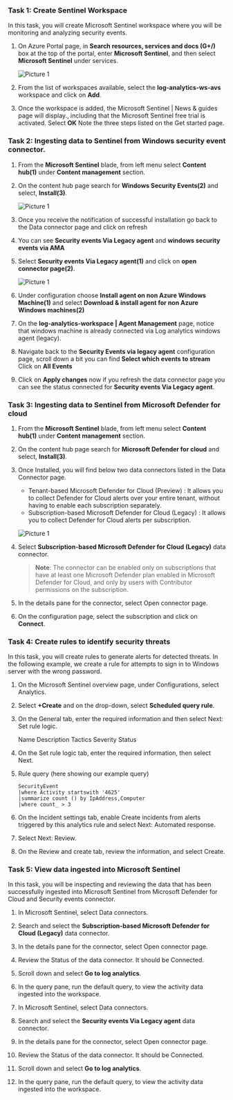 ### Task 1: Create Sentinel Workspace

In this task, you will create Microsoft Sentinel workspace where you will be monitoring and analyzing security events.

1. On Azure Portal page, in **Search resources, services and docs (G+/)** box at the top of the portal, enter **Microsoft Sentinel**, and then select **Microsoft Sentinel** under services.

    ![Picture 1](../media/image_7.png)

1. From the list of workspaces available, select the **log-analytics-ws-avs** workspace and click on **Add**.

1. Once the workspace is added, the Microsoft Sentinel | News & guides page will display., including that the Microsoft Sentinel free trial is activated. Select **OK**  Note the three steps listed on the Get started page.

### Task 2: Ingesting data to Sentinel from Windows security event connector.

1. From the **Microsoft Sentinel** blade, from left menu select **Content hub(1)** under **Content management** section.

1. On the content hub page search for **Windows Security Events(2)** and select, **Install(3)**.

     ![Picture 1](../media/14s1.png)
   
1. Once you receive the notification of successful installation go back to the Data connector page and click on refresh

1. You can see **Security events Via Legacy agent** and **windows security events via AMA**

1. Select **Security events Via Legacy agent(1)** and click on **open connector page(2)**.

    ![Picture 1](../media/14s2.png)
   
1. Under configuration choose **Install agent on non Azure Windows Machine(1)** and select **Download & install agent for non Azure Windows machines(2)**  

1. On the **log-analytics-workspace | Agent Management** page, notice that windows machine is already connected via Log analytics windows agent (legacy).

1. Navigate back to the **Security Events via legacy agent** configuration page, scroll down a bit you can find **Select which events to stream** Click on **All Events**
 
1. Click on **Apply changes** now if you refresh the data connector page you can see the status connected for **Security events Via Legacy agent**.

### Task 3: Ingesting data to Sentinel from Microsoft Defender for cloud

1. From the **Microsoft Sentinel** blade, from left menu select **Content hub(1)** under **Content management** section.

1. On the content hub page search for **Microsoft Defender for cloud** and select, **Install(3)**.

1. Once Installed, you will find below two data connectors listed in the Data Connector page.
      * Tenant-based Microsoft Defender for Cloud (Preview) : It allows you to collect Defender for Cloud alerts over your entire tenant, without having to enable each subscription separately.
      * Subscription-based Microsoft Defender for Cloud (Legacy) :  It allows you to collect Defender for Cloud alerts per subscription.

     ![Picture 1](../media/s41.png)
1. Select **Subscription-based Microsoft Defender for Cloud (Legacy)** data connector.
    
    >**Note**: The connector can be enabled only on subscriptions that have at least one Microsoft Defender plan enabled in Microsoft Defender for Cloud, and only by users with Contributor permissions on the subscription.

1. In the details pane for the connector, select Open connector page.

1. On the configuration page, select the subscription and click on **Connect**.

### Task 4: Create rules to identify security threats

In this task, you will create rules to generate alerts for detected threats. In the following example, we create a rule for attempts to sign in to Windows server with the wrong password.

1. On the Microsoft Sentinel overview page, under Configurations, select Analytics.

1. Select **+Create** and on the drop-down, select **Scheduled query rule**.

1. On the General tab, enter the required information and then select Next: Set rule logic.

      Name
      Description
      Tactics
      Severity
      Status

1. On the Set rule logic tab, enter the required information, then select Next.

1. Rule query (here showing our example query)

    ```
    SecurityEvent
    |where Activity startswith '4625'
    |summarize count () by IpAddress,Computer
    |where count_ > 3
    ```

1. On the Incident settings tab, enable Create incidents from alerts triggered by this analytics rule and select Next: Automated response.

1. Select Next: Review.

1. On the Review and create tab, review the information, and select Create.

### Task 5: View data ingested into Microsoft Sentinel

In this task, you will be inspecting and reviewing the data that has been successfully ingested into Microsoft Sentinel from Microsoft Defender for Cloud and Security events connector. 

1. In Microsoft Sentinel, select Data connectors.

1. Search and select the **Subscription-based Microsoft Defender for Cloud (Legacy)** data connector.

1. In the details pane for the connector, select Open connector page.

1. Review the Status of the data connector. It should be Connected.

1. Scroll down and select **Go to log analytics**.

1. In the query pane, run the default query, to view the activity data ingested into the workspace.

1. In Microsoft Sentinel, select Data connectors.

1. Search and select the **Security events Via Legacy agent** data connector.

1. In the details pane for the connector, select Open connector page.

1. Review the Status of the data connector. It should be Connected.

1. Scroll down and select **Go to log analytics**.

1. In the query pane, run the default query, to view the activity data ingested into the workspace.




